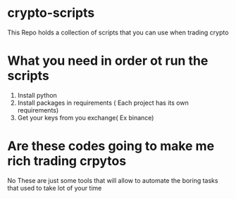 # crypto-scripts
This Repo holds a collection of scripts that you can use when trading crypto

# What you need in order ot run the scripts
1. Install python 
2. Install packages in requirements ( Each project has its own requirements)
3. Get your keys from you exchange( Ex binance)

# Are these codes going to make me rich trading crpytos
No
These are just some tools that will allow to automate the boring tasks that used to take lot of your time
